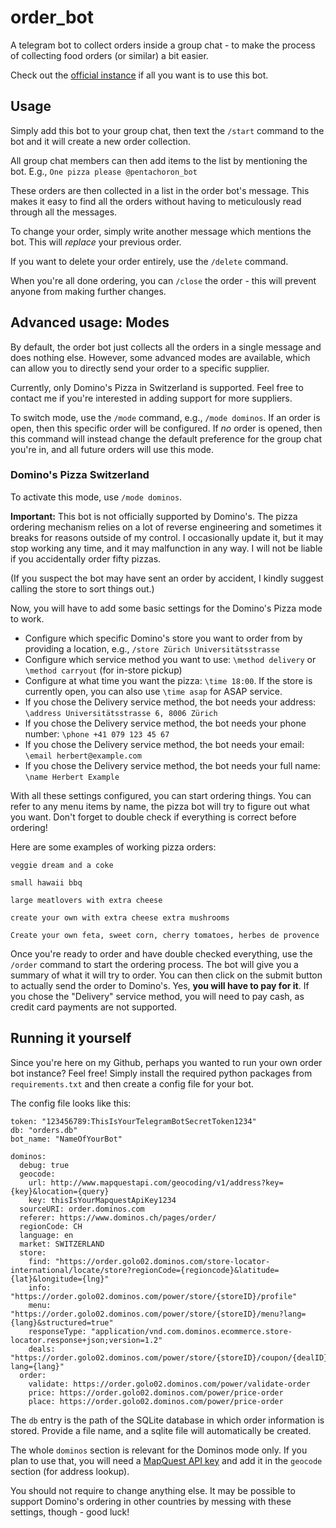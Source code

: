 # order_bot
A telegram bot to collect orders inside a group chat - to make the process of collecting food orders (or similar) a bit easier.

Check out the [official instance](https://t.me/pentachoron_bot) if all you want is to use this bot.

## Usage
Simply add this bot to your group chat, then text the `/start` command to the bot and it will create a new order collection.

All group chat members can then add items to the list by mentioning the bot. E.g., `One pizza please @pentachoron_bot`

These orders are then collected in a list in the order bot's message. This makes it easy to find all the orders 
without having to meticulously read through all the messages.

To change your order, simply write another message which mentions the bot. This will _replace_ your previous order.

If you want to delete your order entirely, use the `/delete` command.

When you're all done ordering, you can `/close` the order - this will prevent anyone from making further changes.

## Advanced usage: Modes
By default, the order bot just collects all the orders in a single message and does nothing else. However, some advanced modes are available, 
which can allow you to directly send your order to a specific supplier.

Currently, only Domino's Pizza in Switzerland is supported. Feel free to contact me if you're interested in adding support for more suppliers.

To switch mode, use the `/mode` command, e.g., `/mode dominos`. If an order is open, then this specific order will be configured. If _no_ order is opened, 
then this command will instead change the default preference for the group chat you're in, and all future orders will use this mode.

### Domino's Pizza Switzerland
To activate this mode, use `/mode dominos`.

__Important:__ This bot is not officially supported by Domino's. The pizza ordering mechanism relies on a lot of reverse engineering and 
sometimes it breaks for reasons outside of my control. I occasionally update it, but it may stop working any time, and it may malfunction in any way.
I will not be liable if you accidentally order fifty pizzas.

(If you suspect the bot may have sent an order by accident, I kindly suggest calling the store to sort things out.)

Now, you will have to add some basic settings for the Domino's Pizza mode to work.

* Configure which specific Domino's store you want to order from by providing a location, e.g., `/store Zürich Universitätsstrasse`
* Configure which service method you want to use: `\method delivery` or `\method carryout` (for in-store pickup)
* Configure at what time you want the pizza: `\time 18:00`. If the store is currently open, you can also use `\time asap` for ASAP service.
* If you chose the Delivery service method, the bot needs your address: `\address Universitätsstrasse 6, 8006 Zürich`
* If you chose the Delivery service method, the bot needs your phone number: `\phone +41 079 123 45 67`
* If you chose the Delivery service method, the bot needs your email: `\email herbert@example.com`
* If you chose the Delivery service method, the bot needs your full name: `\name Herbert Example`

With all these settings configured, you can start ordering things. You can refer to any menu items by name, the pizza bot will try to figure out what you want.
Don't forget to double check if everything is correct before ordering!

Here are some examples of working pizza orders:

```
veggie dream and a coke

small hawaii bbq

large meatlovers with extra cheese

create your own with extra cheese extra mushrooms

Create your own feta, sweet corn, cherry tomatoes, herbes de provence
```

Once you're ready to order and have double checked everything, use the `/order` command to start the ordering process. 
The bot will give you a summary of what it will try to order. You can then click on the submit button to actually send the order to Domino's. 
Yes, __you will have to pay for it__. If you chose the "Delivery" service method, you will need to pay cash, as credit card payments are not supported.


## Running it yourself

Since you're here on my Github, perhaps you wanted to run your own order bot instance?
Feel free! Simply install the required python packages from `requirements.txt` and then create a config file for your bot.

The config file looks like this:
```
token: "123456789:ThisIsYourTelegramBotSecretToken1234"
db: "orders.db"
bot_name: "NameOfYourBot"

dominos:
  debug: true
  geocode:
    url: http://www.mapquestapi.com/geocoding/v1/address?key={key}&location={query}
    key: thisIsYourMapquestApiKey1234
  sourceURI: order.dominos.com
  referer: https://www.dominos.ch/pages/order/
  regionCode: CH
  language: en
  market: SWITZERLAND
  store:
    find: "https://order.golo02.dominos.com/store-locator-international/locate/store?regionCode={regioncode}&latitude={lat}&longitude={lng}"
    info: "https://order.golo02.dominos.com/power/store/{storeID}/profile"
    menu: "https://order.golo02.dominos.com/power/store/{storeID}/menu?lang={lang}&structured=true"
    responseType: "application/vnd.com.dominos.ecommerce.store-locator.response+json;version=1.2"
    deals: "https://order.golo02.dominos.com/power/store/{storeID}/coupon/{dealID}?lang={lang}"
  order:
    validate: https://order.golo02.dominos.com/power/validate-order
    price: https://order.golo02.dominos.com/power/price-order
    place: https://order.golo02.dominos.com/power/price-order
```
The `db` entry is the path of the SQLite database in which order information is stored. Provide a file name, and a sqlite file will automatically be created.

The whole `dominos` section is relevant for the Dominos mode only. If you plan to use that, you will need a [MapQuest API key](https://developer.mapquest.com/documentation/)
and add it in the `geocode` section (for address lookup).

You should not require to change anything else.  It may be possible to support Domino's ordering in 
other countries by messing with these settings, though - good luck!
